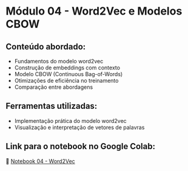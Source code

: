 # Módulo 04 - Word2Vec e Modelos CBOW

## Conteúdo abordado:
- Fundamentos do modelo word2vec
- Construção de embeddings com contexto
- Modelo CBOW (Continuous Bag-of-Words)
- Otimizações de eficiência no treinamento
- Comparação entre abordagens

## Ferramentas utilizadas:
- Implementação prática do modelo word2vec
- Visualização e interpretação de vetores de palavras

## Link para o notebook no Google Colab:
🔗 [Notebook 04 - Word2Vec](https://colab.research.google.com/github/alan-barzilay/NLPortugues/blob/master/Semana%2004/04%20-%20Word2Vec.ipynb)

